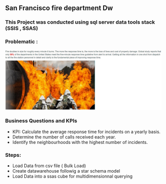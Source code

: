 <h2>San Francisco fire department Dw</h2>
<h3>This Project was conducted using sql server data tools stack (SSIS , SSAS)</h3>


<h3>Problematic :</h3>
<img src='https://github.com/KkazeKa/SanFrancisco-Fire-Department-DW/blob/main/sfdw.jpeg?raw=true' >

<h3>Business Questions and KPIs</h3>
    
 <ul>
        <li>KPI: Calculate the average response time for incidents on a yearly basis.</li>
        <li>Determine the number of calls received each year.</li>
        <li>Identify the neighbourhoods with the highest number of incidents.</li>
    </ul>

<h3>Steps:</h3>

<ul>
    <li>Load Data from csv file ( Bulk Load)</li>
    <li>Create datawarehouse followig a star schema model</li>
    <li>Load Data into a ssas cube for multidimensionnal querying</li>
    
</ul>
  
  
